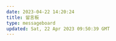 ```yaml
---
date: 2023-04-22 14:20:24
title: 留言板
type: messageboard
updated: Sat, 22 Apr 2023 09:50:39 GMT
---
```

